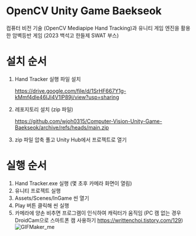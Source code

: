 # OpenCV Unity Game Baekseok
 컴퓨터 비전 기술 (OpenCV Mediapipe Hand Tracking)과 유니티 게임 엔진을 활용한 암벽등반 게임 (2023 백석고 한들제 SWAT 부스)

# 설치 순서
1. Hand Tracker 실행 파일 설치
   
   https://drive.google.com/file/d/1SrHF667Y1g-kMmf4dle46IJl4V1lP89j/view?usp=sharing
3. 레포지토리 설치 (zip 파일)
   
   https://github.com/wjoh0315/Computer-Vision-Unity-Game-Baekseok/archive/refs/heads/main.zip
5. zip 파일 압축 풀고 Unity Hub에서 프로젝트로 열기

# 실행 순서
1. Hand Tracker.exe 실행 (몇 초후 카메라 화면이 열림)
2. 유니티 프로젝트 실행
3. Assets/Scenes/InGame 씬 열기
4. Play 버튼 클릭해 씬 실행
5. 카메라에 양손 비추면 프로그램이 인식하여 캐릭터가 움직임 (PC 캠 없는 경우 DroidCam으로 스마트폰 캠 사용하기 https://writtenchoi.tistory.com/129)
![GIFMaker_me](https://github.com/wjoh0315/OpenCV-Unity-Game-Baekseok/assets/65387631/58475b51-42ba-4679-b63b-9a35c37a38cc)
